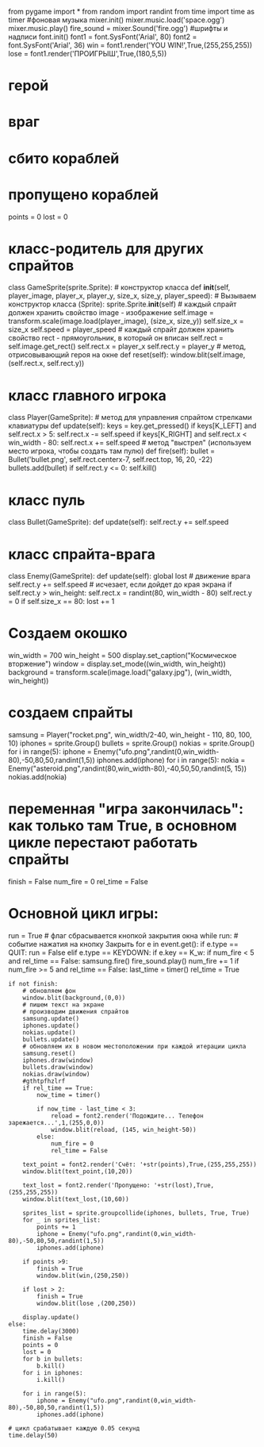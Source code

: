 from pygame import *
from random import randint
from time import time as timer
#фоновая музыка
mixer.init()
mixer.music.load('space.ogg')
mixer.music.play()
fire_sound = mixer.Sound('fire.ogg')
#шрифты и надписи
font.init()
font1 = font.SysFont('Arial', 80)
font2 = font.SysFont('Arial', 36)
win = font1.render('YOU WIN!',True,(255,255,255))
lose = font1.render('ПРОИГРЫШ',True,(180,5,5))
# герой
# враг
# сбито кораблей
# пропущено кораблей
points = 0
lost = 0
# класс-родитель для других спрайтов
class GameSprite(sprite.Sprite):
    # конструктор класса
    def __init__(self, player_image, player_x, player_y, size_x, size_y, player_speed):
        # Вызываем конструктор класса (Sprite):
        sprite.Sprite.__init__(self)
        # каждый спрайт должен хранить свойство image - изображение
        self.image = transform.scale(image.load(player_image), (size_x, size_y))
        self.size_x = size_x
        self.speed = player_speed
        # каждый спрайт должен хранить свойство rect - прямоугольник, в который он вписан
        self.rect = self.image.get_rect()
        self.rect.x = player_x
        self.rect.y = player_y
    # метод, отрисовывающий героя на окне
    def reset(self):
        window.blit(self.image, (self.rect.x, self.rect.y))
# класс главного игрока
class Player(GameSprite):
    # метод для управления спрайтом стрелками клавиатуры
    def update(self):
        keys = key.get_pressed()
        if keys[K_LEFT] and self.rect.x > 5:
            self.rect.x -= self.speed
        if keys[K_RIGHT] and self.rect.x < win_width - 80:
            self.rect.x += self.speed
    # метод "выстрел" (используем место игрока, чтобы создать там пулю)
    def fire(self):
        bullet = Bullet('bullet.png', self.rect.centerx-7, self.rect.top, 16, 20, -22)
        bullets.add(bullet)
        if self.rect.y <= 0:
            self.kill()
            
# класс пуль
class Bullet(GameSprite):
    def update(self):
        self.rect.y += self.speed



# класс спрайта-врага
class Enemy(GameSprite):
    def update(self):
        global lost
    # движение врага
        self.rect.y += self.speed
        # исчезает, если дойдет до края экрана
        if self.rect.y > win_height:
            self.rect.x = randint(80, win_width - 80)
            self.rect.y = 0
            if self.size_x == 80:
                lost += 1
# Создаем окошко
win_width = 700
win_height = 500
display.set_caption("Космическое вторжение")
window = display.set_mode((win_width, win_height))
background = transform.scale(image.load("galaxy.jpg"), (win_width, win_height))
# создаем спрайты
samsung = Player("rocket.png", win_width/2-40, win_height - 110, 80, 100, 10)
iphones = sprite.Group()
bullets = sprite.Group()
nokias = sprite.Group()
for i in range(5):
    iphone = Enemy("ufo.png",randint(0,win_width-80),-50,80,50,randint(1,5))
    iphones.add(iphone)
for i in range(5):
    nokia = Enemy("asteroid.png",randint(80,win_width-80),-40,50,50,randint(5, 15))
    nokias.add(nokia)
# переменная "игра закончилась": как только там True, в основном цикле перестают работать спрайты
finish = False
num_fire = 0
rel_time = False
# Основной цикл игры:
run = True # флаг сбрасывается кнопкой закрытия окна
while run:
    # событие нажатия на кнопку Закрыть
    for e in event.get():
        if e.type == QUIT:
            run = False
        elif e.type == KEYDOWN:
            if e.key == K_w:
                if num_fire < 5 and rel_time == False:
                    samsung.fire()
                    fire_sound.play()
                    num_fire += 1
                if num_fire >= 5 and rel_time == False:
                    last_time = timer()
                    rel_time = True
                
 
    if not finish:
        # обновляем фон
        window.blit(background,(0,0))
        # пишем текст на экране
        # производим движения спрайтов
        samsung.update()
        iphones.update()
        nokias.update()
        bullets.update()
        # обновляем их в новом местоположении при каждой итерации цикла
        samsung.reset()
        iphones.draw(window)
        bullets.draw(window)
        nokias.draw(window)
        #gthtpfhzlrf
        if rel_time == True:
            now_time = timer()

            if now_time - last_time < 3:
                reload = font2.render('Подождите... Телефон зарежается...',1,(255,0,0))
                window.blit(reload, (145, win_height-50))
            else:
                num_fire = 0
                rel_time = False

        text_point = font2.render('Счёт: '+str(points),True,(255,255,255))
        window.blit(text_point,(10,20))
 
        text_lost = font2.render('Пропущено: '+str(lost),True,(255,255,255))
        window.blit(text_lost,(10,60))

        sprites_list = sprite.groupcollide(iphones, bullets, True, True)
        for _ in sprites_list:
            points += 1
            iphone = Enemy("ufo.png",randint(0,win_width-80),-50,80,50,randint(1,5))
            iphones.add(iphone)

        if points >9:
            finish = True
            window.blit(win,(250,250))

        if lost > 2:
            finish = True
            window.blit(lose ,(200,250))

        display.update()
    else:
        time.delay(3000)
        finish = False
        points = 0
        lost = 0
        for b in bullets:
            b.kill()
        for i in iphones:
            i.kill() 

        for i in range(5):
            iphone = Enemy("ufo.png",randint(0,win_width-80),-50,80,50,randint(1,5))
            iphones.add(iphone)

    # цикл срабатывает каждую 0.05 секунд
    time.delay(50)
